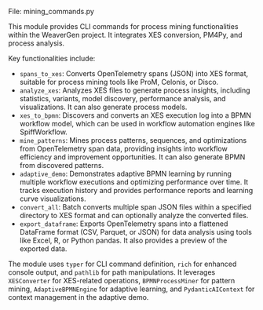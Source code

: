 File: mining_commands.py

This module provides CLI commands for process mining functionalities within the WeaverGen project. It integrates XES conversion, PM4Py, and process analysis.

Key functionalities include:

- `spans_to_xes`: Converts OpenTelemetry spans (JSON) into XES format, suitable for process mining tools like ProM, Celonis, or Disco.
- `analyze_xes`: Analyzes XES files to generate process insights, including statistics, variants, model discovery, performance analysis, and visualizations. It can also generate process models.
- `xes_to_bpmn`: Discovers and converts an XES execution log into a BPMN workflow model, which can be used in workflow automation engines like SpiffWorkflow.
- `mine_patterns`: Mines process patterns, sequences, and optimizations from OpenTelemetry span data, providing insights into workflow efficiency and improvement opportunities. It can also generate BPMN from discovered patterns.
- `adaptive_demo`: Demonstrates adaptive BPMN learning by running multiple workflow executions and optimizing performance over time. It tracks execution history and provides performance reports and learning curve visualizations.
- `convert_all`: Batch converts multiple span JSON files within a specified directory to XES format and can optionally analyze the converted files.
- `export_dataframe`: Exports OpenTelemetry spans into a flattened DataFrame format (CSV, Parquet, or JSON) for data analysis using tools like Excel, R, or Python pandas. It also provides a preview of the exported data.

The module uses `typer` for CLI command definition, `rich` for enhanced console output, and `pathlib` for path manipulations. It leverages `XESConverter` for XES-related operations, `BPMNProcessMiner` for pattern mining, `AdaptiveBPMNEngine` for adaptive learning, and `PydanticAIContext` for context management in the adaptive demo.